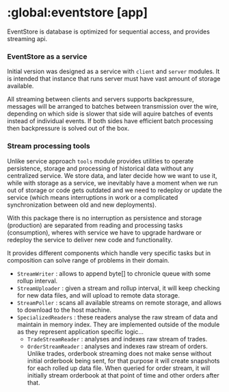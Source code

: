 # :global:eventstore [app]

EventStore is database is optimized for sequential access, and provides streaming api.

### EventStore as a service

Initial version was designed as a service with `client` and `server` modules. It is intended that instance that runs server must have vast amount of storage available.

All streaming between clients and servers supports backpressure, messages will be arranged to batches between transmission over the wire, depending on which side is slower that side will aquire batches of events instead of individual events. If both sides have efficient batch processing then backpressure is solved out of the box.

### Stream processing tools

Unlike service approach `tools` module provides utilities to operate persistence, storage and processing of historical data without any centralized service. We store data, and later decide how we want to use it, while with storage as a service, we inevitably have a moment when we run out of storage or code gets outdated and we need to redeploy or update the service (which means interruptions in work or a complicated synchronization between old and new deployments).

With this package there is no interruption as persistence and storage (production) are separated from reading and processing tasks (consumption), wheres with service we have to upgrade hardware or redeploy the service to deliver new code and functionality.

It provides different components which handle very specific tasks but in composition can solve range of problems in their domain.

* `StreamWriter` : allows to append byte[] to chronicle queue with some rollup interval.
* `StreamUploader` : given a stream and rollup interval, it will keep checking for new data files, and will upload to remote data storage.
* `StreamPoller` : scans all available streams on remote storage, and allows to download to the host machine.
* `SpecializedReaders` : these readers analyse the raw stream of data and maintain in memory index. They are implemented outside of the module as they represent application specific logic...
    * `TradeStreamReader` : analyses and indexes raw stream of trades.
    * `OrderStreamReader` : analyses and indexes raw stream of orders. Unlike trades, orderbook streaming does not make sense without initial orderbook being sent, for that purpose it will create snapshots for each rolled up data file. When queried for order stream, it will initially stream orderbook at that point of time and other orders after that.

